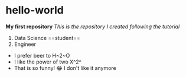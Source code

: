 # hello-world
**My first repository**
*This is the repository I created following the tutorial*
1. Data Science ==student==
2. Engineer
- I prefer beer to H~2~O
- I like the power of two X^2^
- That is so funny! :joy:
I don't like it anymore
